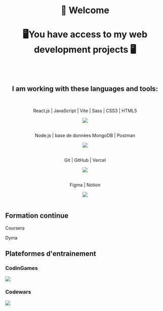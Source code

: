 <h1 align="center"> 👋 Welcome </h1>

<h1 align="center">🖥️You have access to my web development projects 🖥️ </h1>
</br>
</br>
<h2 align="center">I am working with these languages and tools:</h2>
<div align="center">
  <br href="https://skillicons.dev">
    <p> React.js | JavaScript | Vite | Sass | CSS3 | HTML5</p>
    <img src="https://skillicons.dev/icons?i=react,js,vite,sass,css,html" /> </br></br>
    <p> Node.js | base de données MongoDB | Postman</p>
    <img src="https://skillicons.dev/icons?i=npm,express,nodejs,mongodb,postman" /></br></br>
    <p> Git | GitHub | Vercel</p>
    <img src="https://skillicons.dev/icons?i=git,github,vercel" /></br></br>
    <p> Figma | Notion</p>
    <img src="https://skillicons.dev/icons?i=figma,notion" /></br></br>
  </a>
</div>  

<h2> Formation continue  </h2>
  <p> Coursera </p>
  <p> Dyma </p>


<h2> Plateformes d'entrainement </h2>
  <h3> CodinGames </h3>
 <img src='https://www.codingame.com/profile/72cf6dfbf6bfebe1c8e5da60478d82596398275' />
  
  <h3> Codewars </h3>
 <img src='https://www.codewars.com/users/BaptFr/badges/micro' />
